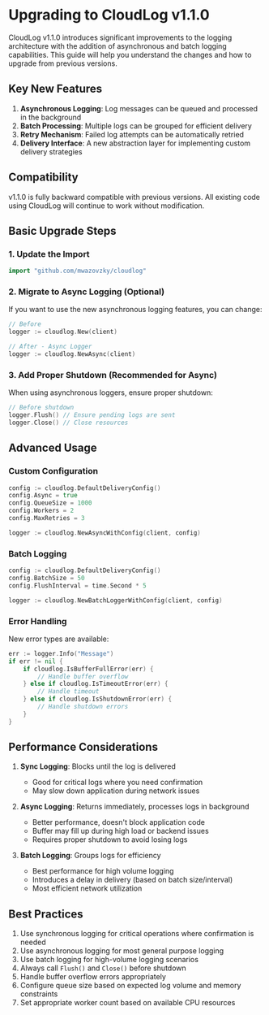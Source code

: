 # Upgrading to CloudLog v1.1.0

CloudLog v1.1.0 introduces significant improvements to the logging architecture with the addition of asynchronous and batch logging capabilities. This guide will help you understand the changes and how to upgrade from previous versions.

## Key New Features

1. **Asynchronous Logging**: Log messages can be queued and processed in the background
2. **Batch Processing**: Multiple logs can be grouped for efficient delivery
3. **Retry Mechanism**: Failed log attempts can be automatically retried
4. **Delivery Interface**: A new abstraction layer for implementing custom delivery strategies

## Compatibility

v1.1.0 is fully backward compatible with previous versions. All existing code using CloudLog will continue to work without modification.

## Basic Upgrade Steps

### 1. Update the Import

```go
import "github.com/mwazovzky/cloudlog"
```

### 2. Migrate to Async Logging (Optional)

If you want to use the new asynchronous logging features, you can change:

```go
// Before
logger := cloudlog.New(client)

// After - Async Logger
logger := cloudlog.NewAsync(client)
```

### 3. Add Proper Shutdown (Recommended for Async)

When using asynchronous loggers, ensure proper shutdown:

```go
// Before shutdown
logger.Flush() // Ensure pending logs are sent
logger.Close() // Close resources
```

## Advanced Usage

### Custom Configuration

```go
config := cloudlog.DefaultDeliveryConfig()
config.Async = true
config.QueueSize = 1000
config.Workers = 2
config.MaxRetries = 3

logger := cloudlog.NewAsyncWithConfig(client, config)
```

### Batch Logging

```go
config := cloudlog.DefaultDeliveryConfig()
config.BatchSize = 50
config.FlushInterval = time.Second * 5

logger := cloudlog.NewBatchLoggerWithConfig(client, config)
```

### Error Handling

New error types are available:

```go
err := logger.Info("Message")
if err != nil {
    if cloudlog.IsBufferFullError(err) {
        // Handle buffer overflow
    } else if cloudlog.IsTimeoutError(err) {
        // Handle timeout
    } else if cloudlog.IsShutdownError(err) {
        // Handle shutdown errors
    }
}
```

## Performance Considerations

1. **Sync Logging**: Blocks until the log is delivered

   - Good for critical logs where you need confirmation
   - May slow down application during network issues

2. **Async Logging**: Returns immediately, processes logs in background

   - Better performance, doesn't block application code
   - Buffer may fill up during high load or backend issues
   - Requires proper shutdown to avoid losing logs

3. **Batch Logging**: Groups logs for efficiency
   - Best performance for high volume logging
   - Introduces a delay in delivery (based on batch size/interval)
   - Most efficient network utilization

## Best Practices

1. Use synchronous logging for critical operations where confirmation is needed
2. Use asynchronous logging for most general purpose logging
3. Use batch logging for high-volume logging scenarios
4. Always call `Flush()` and `Close()` before shutdown
5. Handle buffer overflow errors appropriately
6. Configure queue size based on expected log volume and memory constraints
7. Set appropriate worker count based on available CPU resources
